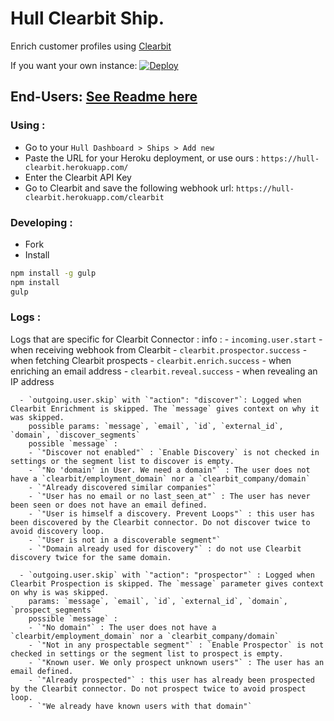 # Hull Clearbit Ship.

Enrich customer profiles using [Clearbit](https://clearbit.com)

If you want your own instance: [![Deploy](https://www.herokucdn.com/deploy/button.png)](https://heroku.com/deploy?template=https://github.com/hull-ships/hull-clearbit)

End-Users: [See Readme here](https://dashboard.hullapp.io/readme?url=https://hull-clearbit.herokuapp.com)
---

### Using :

- Go to your `Hull Dashboard > Ships > Add new`
- Paste the URL for your Heroku deployment, or use ours : `https://hull-clearbit.herokuapp.com/`
- Enter the Clearbit API Key
- Go to Clearbit and save the following webhook url: `https://hull-clearbit.herokuapp.com/clearbit`

### Developing :

- Fork
- Install

```sh
npm install -g gulp
npm install
gulp
```

### Logs :

  Logs that are specific for Clearbit Connector :
    info :
      - `incoming.user.start` - when receiving webhook from Clearbit
      - `clearbit.prospector.success` - when fetching Clearbit prospects
      - `clearbit.enrich.success` - when enriching an email address
      - `clearbit.reveal.success` - when revealing an IP address


      - `outgoing.user.skip` with `"action": "discover"`: Logged when Clearbit Enrichment is skipped. The `message` gives context on why it was skipped.
        possible params: `message`, `email`, `id`, `external_id`, `domain`, `discover_segments`
        possible `message` :
        - `"Discover not enabled"` : `Enable Discovery` is not checked in settings or the segment list to discover is empty.
        - `"No 'domain' in User. We need a domain"` : The user does not have a `clearbit/employment_domain` nor a `clearbit_company/domain`
        - `"Already discovered similar companies"`
        - `"User has no email or no last_seen_at"` : The user has never been seen or does not have an email defined.
        - `"User is himself a discovery. Prevent Loops"` : this user has been discovered by the Clearbit connector. Do not discover twice to avoid discovery loop.
        - `"User is not in a discoverable segment"`
        - `"Domain already used for discovery"` : do not use Clearbit discovery twice for the same domain.

      - `outgoing.user.skip` with `"action": "prospector"` : Logged when Clearbit Prospection is skipped. The `message` parameter gives context on why is was skipped.
        params: `message`, `email`, `id`, `external_id`, `domain`, `prospect_segments`
        possible `message` :
        - `"No domain"` : The user does not have a `clearbit/employment_domain` nor a `clearbit_company/domain`
        - `"Not in any prospectable segment"` : `Enable Prospector` is not checked in settings or the segment list to prospect is empty.
        - `"Known user. We only prospect unknown users"` : The user has an email defined.
        - `"Already prospected"` : this user has already been prospected by the Clearbit connector. Do not prospect twice to avoid prospect loop.
        - `"We already have known users with that domain"`
